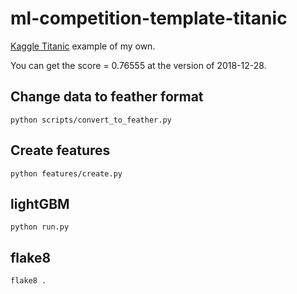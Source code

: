 ml-competition-template-titanic
===
[Kaggle Titanic](https://www.kaggle.com/c/titanic) example of my own.

You can get the score = 0.76555 at the version of 2018-12-28.

## Change data to feather format

```
python scripts/convert_to_feather.py
```

## Create features

```
python features/create.py
```

## lightGBM

```
python run.py
```

## flake8

```
flake8 .
```
